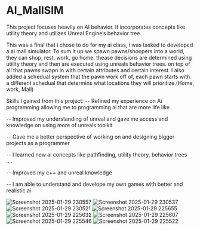 # AI_MallSIM
This project focuses heavily on AI behavior. It incorporates concepts like utility theory and utilizes Unreal Engine’s behavior tree.

This was a final that i chose to do for my ai class, i was tasked to developed a ai mall simulator. To sum it up we spawn pawns/shoopers into a world, they can shop, rest, work, go home. thease decisions are determined using utility theory and then are executed using unreals behavior trees. on top of all that pawns swapn in with certain attributes and certain interest.
I also added a schedual system that the pawn work off of, each pawn starts with a different schedual that determins what locations they will prioritize.(Home, work, Mall)

Skills I gained from this project:
-- Refined my experience on Ai programming allowing me to programming ai that are more life like

-- Improved my understanding of unreal and gave me access and knowledge on using more of unreals toolkit 

-- Gave me a better perspective of working on and designing bigger projects as a programmer

-- I learned new ai concepts like pathfinding, utility theory, behavior trees ....

-- Improved my c++ and unreal knowledge

-- I am able to understand and develope my own games with better and realistic ai 

![Screenshot 2025-01-29 230557](https://github.com/user-attachments/assets/9a95f199-f572-48e1-95a0-8505297479a0)
![Screenshot 2025-01-29 230537](https://github.com/user-attachments/assets/c2d4dec5-e62c-469b-b5a7-11488801c808)
![Screenshot 2025-01-29 230521](https://github.com/user-attachments/assets/b898d6f1-a41c-40fa-b001-4ea02f87f455)
![Screenshot 2025-01-29 225655](https://github.com/user-attachments/assets/308c3a27-9365-4e73-8fba-4df48a46a793)
![Screenshot 2025-01-29 225632](https://github.com/user-attachments/assets/530d5362-7677-479b-9c47-041cacbf6e82)
![Screenshot 2025-01-29 225607](https://github.com/user-attachments/assets/c292b0ff-0650-4618-9ace-1c6b5cd336c4)
![Screenshot 2025-01-29 225546](https://github.com/user-attachments/assets/02455fd0-9743-482f-ae7a-ad64936ddcf9)
![Screenshot 2025-01-29 225522](https://github.com/user-attachments/assets/095587a1-8fcc-494e-8a46-719d6e8fd8ae)
